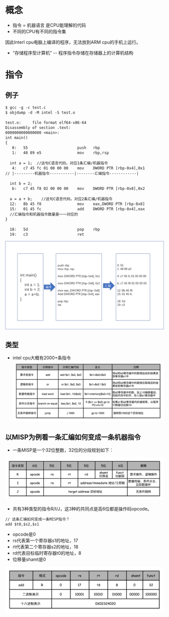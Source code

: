 # 概念

- 指令 = 机器语言 是CPU能理解的代码
- 不同的CPU有不同的指令集

因此Interl cpu电脑上编译的程序，无法放到ARM cpu的手机上运行。

- “存储程序型计算机” -- 程序指令存储在存储器上的计算机结构


# 指令

## 例子

```
$ gcc -g -c test.c
$ objdump -d -M intel -S test.o

test.o:     file format elf64-x86-64
Disassembly of section .text:
0000000000000000 <main>:
int main()
{
   0:   55                      push   rbp
   1:   48 89 e5                mov    rbp,rsp
   
  int a = 1;  //这句C语言代码，对应1条汇编/机器指令
   4:   c7 45 fc 01 00 00 00    mov    DWORD PTR [rbp-0x4],0x1
// |---------机器指令-----------|--------汇编指令------------|
   
  int b = 2;
   b:   c7 45 f8 02 00 00 00    mov    DWORD PTR [rbp-0x8],0x2
   
  a = a + b;    //这句C语言代码，对应2条汇编/机器指令
  12:   8b 45 f8                mov    eax,DWORD PTR [rbp-0x8]
  15:   01 45 fc                add    DWORD PTR [rbp-0x4],eax  
  //汇编指令和机器指令数量是一一对应的
}

  18:   5d                      pop    rbp
  19:   c3                      ret 
```

![image](https://github.com/ingangi/blog/blob/master/img/c_to_cmd.png)

## 类型

- intel cpu大概有2000+条指令
![image](https://github.com/ingangi/blog/blob/master/img/cmd_type.jpeg)

## 以MISP为例看一条汇编如何变成一条机器指令

- 一条MISP是一个32位整数，32位的分段规划如下：

![image](https://github.com/ingangi/blog/blob/master/img/misp_format.jpeg)

- 共有3种类型的指令R/I/J，这3种的共同点是高6位都是操作码opcode。

```
// 这条汇编如何变成一条MISP指令？
add $t0,$s2,$s1
```

- opcode是0
- rs代表第一个寄存器s1的地址，17
- rt代表第二个寄存器s2的地址，18
- rd代表目标临时寄存器t0的地址，8
- 位移量shamt是0

![image](https://github.com/ingangi/blog/blob/master/img/misp_add_exp.jpeg)
